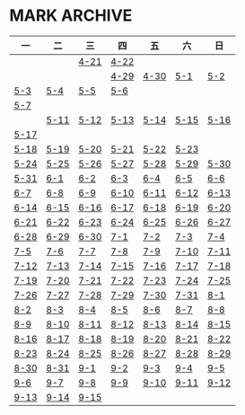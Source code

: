 # MARK ARCHIVE

| 一 | 二 | 三 | 四 | 五 | 六 | 日 |
| ---- | ---- | ---- | ---- | ---- | ---- | ---- |
| | |[4-21](./2021/4-21.md) | [4-22](./2021/4-22.md) | | | |
|   |   |   | [4-29](./2021/4-29.md) | [4-30](./2021/4-29.md) | [5-1](./2021/5-1.md) | [5-2](./2021/5-2.md) |
| [5-3](./2021/5-3.md) | [5-4](./2021/5-4.md) | [5-5](./2021/5-5.md) | [5-6](./2021/5-6.md) |
 [5-7](./2021/5-7.md) | 
 ||[5-11](./2021/5-11.md) | [5-12](./2021/5-12.md) | [5-13](./2021/5-13.md) | [5-14](./2021/5-14.md) | [5-15](./2021/5-15.md) | [5-16](./2021/5-16.md) |
| [5-17](./2021/5-17.md) |
 [5-18](./2021/5-18.md) | [5-19](./2021/5-19.md) | [5-20](./2021/5-20.md) | [5-21](./2021/5-21.md) | [5-22](./2021/5-22.md) | [5-23](./2021/5-23.md) |
| [5-24](./2021/5-24.md) | [5-25](./2021/5-25.md) | [5-26](./2021/5-26.md) | [5-27](./2021/5-27.md) | [5-28](./2021/5-28.md) | [5-29](./2021/5-29.md) | [5-30](./2021/5-30.md) |
| [5-31](./2021/5-31.md) | [6-1](./2021/6-1.md) | [6-2](./2021/6-2.md) | [6-3](./2021/6-3.md) | [6-4](./2021/6-4.md) | [6-5](./2021/6-5.md) | [6-6](./2021/6-6.md) |
| [6-7](./2021/6-7.md) | [6-8](./2021/6-8.md) | [6-9](./2021/6-9.md) | [6-10](./2021/6-10.md) | [6-11](./2021/6-11.md) | [6-12](./2021/6-12.md) | [6-13](./2021/6-13.md) |
| [6-14](./2021/6-14.md) | [6-15](./2021/6-15.md) | [6-16](./2021/6-16.md) | [6-17](./2021/6-17.md) | [6-18](./2021/6-18.md) | [6-19](./2021/6-19.md) | [6-20](./2021/6-20.md) |
| [6-21](./2021/6-21.md) | [6-22](./2021/6-22.md) | [6-23](./2021/6-23.md) | [6-24](./2021/6-24.md) | [6-25](./2021/6-25.md) | [6-26](./2021/6-26.md) | [6-27](./2021/6-27.md) |
| [6-28](./2021/6-28.md) | [6-29](./2021/6-29.md) | [6-30](./2021/6-30.md) | [7-1](./2021/7-1.md) | [7-2](./2021/7-2.md) | [7-3](./2021/7-3.md) | [7-4](./2021/7-4.md) |
| [7-5](./2021/7-5.md) | [7-6](./2021/7-6.md) | [7-7](./2021/7-7.md) | [7-8](./2021/7-8.md) | [7-9](./2021/7-9.md) | [7-10](./2021/7-10.md) | [7-11](./2021/7-11.md) |
| [7-12](./2021/7-12.md) | [7-13](./2021/7-13.md) | [7-14](./2021/7-14.md) | [7-15](./2021/7-15.md) | [7-16](./2021/7-16.md) | [7-17](./2021/7-17.md) | [7-18](./2021/7-18.md) |
| [7-19](./2021/7-19.md) | [7-20](./2021/7-20.md) | [7-21](./2021/7-21.md) | [7-22](./2021/7-22.md) | [7-23](./2021/7-23.md) | [7-24](./2021/7-24.md) | [7-25](./2021/7-25.md) |
| [7-26](./2021/7-26.md) | [7-27](./2021/7-27.md) | [7-28](./2021/7-28.md) | [7-29](./2021/7-29.md) | [7-30](./2021/7-30.md) | [7-31](./2021/7-31.md) | [8-1](./2021/8-1.md) |
| [8-2](./2021/8-2.md) | [8-3](./2021/8-3.md) | [8-4](./2021/8-4.md) | [8-5](./2021/8-5.md) | [8-6](./2021/8-6.md) | [8-7](./2021/8-7.md) | [8-8](./2021/8-8.md) |
| [8-9](./2021/8-9.md) | [8-10](./2021/8-10.md) | [8-11](./2021/8-11.md) | [8-12](./2021/8-12.md) | [8-13](./2021/8-13.md) | [8-14](./2021/8-14.md) | [8-15](./2021/8-15.md) |
| [8-16](./2021/8-16.md) | [8-17](./2021/8-17.md) | [8-18](./2021/8-18.md) | [8-19](./2021/8-19.md) | [8-20](./2021/8-20.md) | [8-21](./2021/8-21.md) | [8-22](./2021/8-22.md) |
| [8-23](./2021/8-23.md) | [8-24](./2021/8-24.md) | [8-25](./2021/8-25.md) | [8-26](./2021/8-26.md) | [8-27](./2021/8-27.md) | [8-28](./2021/8-28.md) | [8-29](./2021/8-29.md) |
| [8-30](./2021/8-30.md) | [8-31](./2021/8-31.md) | [9-1](./2021/9-1.md) | [9-2](./2021/9-2.md) | [9-3](./2021/9-3.md) | [9-4](./2021/9-4.md) | [9-5](./2021/9-5.md) |
| [9-6](./2021/9-6.md) | [9-7](./2021/9-7.md) | [9-8](./2021/9-8.md) | [9-9](./2021/9-9.md) | [9-10](./2021/9-10.md) | [9-11](./2021/9-11.md) | [9-12](./2021/9-12.md) |
| [9-13](./2021/9-13.md) | [9-14](./2021/9-14.md) | [9-15](./2021/9-15.md) |